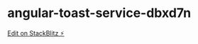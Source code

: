 # angular-toast-service-dbxd7n

[Edit on StackBlitz ⚡️](https://stackblitz.com/edit/angular-toast-service-dbxd7n)